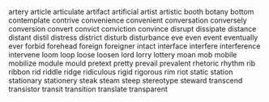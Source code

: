 artery
article
articulate
artifact
artificial
artist
artistic
booth
botany
bottom
contemplate
contrive
convenience
convenient
conversation
conversely
conversion
convert
convict
conviction
convince
disrupt
dissipate
distance
distant
distil
distress
district
disturb
disturbance
eve
even
event
eventually
ever
forbid
forehead
foreign
foreigner
intact
interface
interfere
interference
intervene
loom
loop
loose
loosen
lord
lorry
lottery
moan
mob
mobile
mobilize
module
mould
pretext
pretty
prevail
prevalent
rhetoric
rhythm
rib
ribbon
rid
riddle
ridge
ridiculous
rigid
rigorous
rim
riot
static
station
stationary
stationery
steak
steam
steep
stereotype
steward
transcend
transistor
transit
transition
translate
transparent
